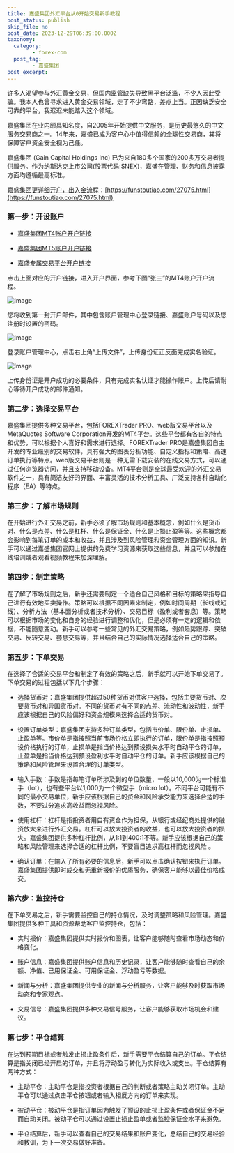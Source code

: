```yaml
---
title: 嘉盛集团外汇平台从0开始交易新手教程
post_status: publish
skip_file: no
post_date: 2023-12-29T06:39:00.000Z
taxonomy:
  category:
        - forex-com
  post_tag:
        - 嘉盛集团
post_excerpt: 
---
```

许多人渴望参与外汇黄金交易，但国内监管缺失导致黑平台泛滥，不少人因此受骗。我本人也曾寻求进入黄金交易领域，走了不少弯路，差点上当。正因缺乏安全可靠的平台，我迟迟未能踏入这个领域。

嘉盛集团在业内颇具知名度，自2005年开始提供中文服务，是历史最悠久的中文服务交易商之一。14年来，嘉盛已成为客户心中值得信赖的全球性交易商，其将保障客户资金安全视为己任。

嘉盛集团 (Gain Capital Holdings Inc) 已为来自180多个国家的200多万交易者提供服务。作为纳斯达克上市公司(股票代码:SNEX)，嘉盛在管理、财务和信息披露方面均遵循最高标准。

[嘉盛集团更详细开户，出入金流程](https://funstoutiao.com/27075.html)：[https://funstoutiao.com/27075.html](https://funstoutiao.com/27075.html)

### 第一步：开设账户

* [嘉盛集团MT4账户开户链接](https://s.ssgg.net/jsmt4)

* [嘉盛集团MT5账户开户链接](https://s.ssgg.net/jsmt5)

* [嘉盛专属交易平台开户链接](https://s.ssgg.net/js)

点击上面对应的开户链接，进入开户界面，参考下图“张三”的MT4账户开户流程。

![Image](https://prod-files-secure.s3.us-west-2.amazonaws.com/39ed1227-6d7d-4570-be36-9ccd4a2c4241/7a167aea-686b-400d-af59-4e18eb607a40/640.png?X-Amz-Algorithm=AWS4-HMAC-SHA256&X-Amz-Content-Sha256=UNSIGNED-PAYLOAD&X-Amz-Credential=ASIAZI2LB466SEYZKLXB%2F20250409%2Fus-west-2%2Fs3%2Faws4_request&X-Amz-Date=20250409T101311Z&X-Amz-Expires=3600&X-Amz-Security-Token=IQoJb3JpZ2luX2VjEBIaCXVzLXdlc3QtMiJHMEUCIQDACvrj%2F3KZ4MyPZLFZBFi5s35MIgeBci%2BjueXUxKMjTAIgNccdkuxI%2Fixi%2BR2I68oVVpZb8dW67ecPBs%2FrEO4yWckqiAQIi%2F%2F%2F%2F%2F%2F%2F%2F%2F%2F%2FARAAGgw2Mzc0MjMxODM4MDUiDGLSmH%2FQETtlLVzuEyrcAxI4bvkdAwRbak8fbOdkiCAjSJt9gwzOmi9BUTpLGjdS%2F1G16TRb7uaBIsGmUGNRxcsfC6T4JrMktBhCzTreniC6RhSnDehaUivA%2F4%2BQmjNCI6ku4rCjuH6iNnT9EJzDBGqAX6waj%2Bi4%2BH9bvQgk2BANcreC%2BC%2FTeEMLdPdZDpm7gcBxieCpZ8f7lvf00NZCvq2tw6ruhLAw3V9QhSKOeCakUNlum5wey6WzVJYb7kO8Q9G8ubdbPq5Ac2T1qxJ4uZsYjRXTnxukxOqxXs9L4J9ZJRTyoKoIaNtVtONXGez1XLC01G%2FrWpmnoAQ8pEJUn7uQjWrVEk%2BEdPqU7Nt9fgiUOVyTe4AqIDA0iKwk64gMXQ%2FIKasJHDh11yT%2Fy1%2FY1NuNBE5NMSd92xrVpt4n2SvM%2BK5wKgqHETxRyissSbwj54gA3qa9MWRB7z3I4eu6EKXgS9V6Git3JNHDh8DXxwb4f1MVReqiVjq1Uqbz6boujHQ5wxVJjwkZ5wrnO82%2FfNIiar8C1ky0XofCGvNTR%2Be8QETknjCc7Lmi6VkV3a3ao7cSMmknjzSphfxo7uXhfRmMgpZauxsMb17RU6sXwLE5lLgjIJ65IDlYs7aCQzSk6kKpc0TVwdLgBLlIMPn52L8GOqUBYoJ9iSsBRtifG9kTSaaPjKw9aJJfL%2BMFlrCjjTt8UH6pUCVIQYOdjg5m3g03wsxvHmg2qlLz2i9TabClfGWFkSFUhXEtQExPu6%2Bqm21lSB96DYBPX88hGh3rIyxzoM%2ByWJ8vDZaXudt4MuE8CK%2BzCTaOdyg1BXJzGhhAcY%2BcdocQj4fHStIiCeMHe6SDuksIW%2FllB1%2B1%2FJ2%2Bp3isT9UJWZqmA%2FKv&X-Amz-Signature=271464f8135eb8fece99b5c8c5306a0698bd5ccbf2063618d81599178501a18f&X-Amz-SignedHeaders=host&x-id=GetObject)

您将收到第一封开户邮件，其中包含账户管理中心登录链接、嘉盛账户号码以及您注册时设置的密码。

![Image](https://prod-files-secure.s3.us-west-2.amazonaws.com/39ed1227-6d7d-4570-be36-9ccd4a2c4241/eaa1c6b3-2877-4284-a0e1-530e222c27fb/image.png?X-Amz-Algorithm=AWS4-HMAC-SHA256&X-Amz-Content-Sha256=UNSIGNED-PAYLOAD&X-Amz-Credential=ASIAZI2LB466SEYZKLXB%2F20250409%2Fus-west-2%2Fs3%2Faws4_request&X-Amz-Date=20250409T101311Z&X-Amz-Expires=3600&X-Amz-Security-Token=IQoJb3JpZ2luX2VjEBIaCXVzLXdlc3QtMiJHMEUCIQDACvrj%2F3KZ4MyPZLFZBFi5s35MIgeBci%2BjueXUxKMjTAIgNccdkuxI%2Fixi%2BR2I68oVVpZb8dW67ecPBs%2FrEO4yWckqiAQIi%2F%2F%2F%2F%2F%2F%2F%2F%2F%2F%2FARAAGgw2Mzc0MjMxODM4MDUiDGLSmH%2FQETtlLVzuEyrcAxI4bvkdAwRbak8fbOdkiCAjSJt9gwzOmi9BUTpLGjdS%2F1G16TRb7uaBIsGmUGNRxcsfC6T4JrMktBhCzTreniC6RhSnDehaUivA%2F4%2BQmjNCI6ku4rCjuH6iNnT9EJzDBGqAX6waj%2Bi4%2BH9bvQgk2BANcreC%2BC%2FTeEMLdPdZDpm7gcBxieCpZ8f7lvf00NZCvq2tw6ruhLAw3V9QhSKOeCakUNlum5wey6WzVJYb7kO8Q9G8ubdbPq5Ac2T1qxJ4uZsYjRXTnxukxOqxXs9L4J9ZJRTyoKoIaNtVtONXGez1XLC01G%2FrWpmnoAQ8pEJUn7uQjWrVEk%2BEdPqU7Nt9fgiUOVyTe4AqIDA0iKwk64gMXQ%2FIKasJHDh11yT%2Fy1%2FY1NuNBE5NMSd92xrVpt4n2SvM%2BK5wKgqHETxRyissSbwj54gA3qa9MWRB7z3I4eu6EKXgS9V6Git3JNHDh8DXxwb4f1MVReqiVjq1Uqbz6boujHQ5wxVJjwkZ5wrnO82%2FfNIiar8C1ky0XofCGvNTR%2Be8QETknjCc7Lmi6VkV3a3ao7cSMmknjzSphfxo7uXhfRmMgpZauxsMb17RU6sXwLE5lLgjIJ65IDlYs7aCQzSk6kKpc0TVwdLgBLlIMPn52L8GOqUBYoJ9iSsBRtifG9kTSaaPjKw9aJJfL%2BMFlrCjjTt8UH6pUCVIQYOdjg5m3g03wsxvHmg2qlLz2i9TabClfGWFkSFUhXEtQExPu6%2Bqm21lSB96DYBPX88hGh3rIyxzoM%2ByWJ8vDZaXudt4MuE8CK%2BzCTaOdyg1BXJzGhhAcY%2BcdocQj4fHStIiCeMHe6SDuksIW%2FllB1%2B1%2FJ2%2Bp3isT9UJWZqmA%2FKv&X-Amz-Signature=522293597a779080819a2f9c321250f110b9b82af50faabfd9ee3d48b500bf53&X-Amz-SignedHeaders=host&x-id=GetObject)

登录账户管理中心，点击右上角“上传文件”，上传身份证正反面完成实名验证。

![Image](https://prod-files-secure.s3.us-west-2.amazonaws.com/39ed1227-6d7d-4570-be36-9ccd4a2c4241/54090639-09fc-46b4-a135-e0289f707147/image.png?X-Amz-Algorithm=AWS4-HMAC-SHA256&X-Amz-Content-Sha256=UNSIGNED-PAYLOAD&X-Amz-Credential=ASIAZI2LB466SEYZKLXB%2F20250409%2Fus-west-2%2Fs3%2Faws4_request&X-Amz-Date=20250409T101311Z&X-Amz-Expires=3600&X-Amz-Security-Token=IQoJb3JpZ2luX2VjEBIaCXVzLXdlc3QtMiJHMEUCIQDACvrj%2F3KZ4MyPZLFZBFi5s35MIgeBci%2BjueXUxKMjTAIgNccdkuxI%2Fixi%2BR2I68oVVpZb8dW67ecPBs%2FrEO4yWckqiAQIi%2F%2F%2F%2F%2F%2F%2F%2F%2F%2F%2FARAAGgw2Mzc0MjMxODM4MDUiDGLSmH%2FQETtlLVzuEyrcAxI4bvkdAwRbak8fbOdkiCAjSJt9gwzOmi9BUTpLGjdS%2F1G16TRb7uaBIsGmUGNRxcsfC6T4JrMktBhCzTreniC6RhSnDehaUivA%2F4%2BQmjNCI6ku4rCjuH6iNnT9EJzDBGqAX6waj%2Bi4%2BH9bvQgk2BANcreC%2BC%2FTeEMLdPdZDpm7gcBxieCpZ8f7lvf00NZCvq2tw6ruhLAw3V9QhSKOeCakUNlum5wey6WzVJYb7kO8Q9G8ubdbPq5Ac2T1qxJ4uZsYjRXTnxukxOqxXs9L4J9ZJRTyoKoIaNtVtONXGez1XLC01G%2FrWpmnoAQ8pEJUn7uQjWrVEk%2BEdPqU7Nt9fgiUOVyTe4AqIDA0iKwk64gMXQ%2FIKasJHDh11yT%2Fy1%2FY1NuNBE5NMSd92xrVpt4n2SvM%2BK5wKgqHETxRyissSbwj54gA3qa9MWRB7z3I4eu6EKXgS9V6Git3JNHDh8DXxwb4f1MVReqiVjq1Uqbz6boujHQ5wxVJjwkZ5wrnO82%2FfNIiar8C1ky0XofCGvNTR%2Be8QETknjCc7Lmi6VkV3a3ao7cSMmknjzSphfxo7uXhfRmMgpZauxsMb17RU6sXwLE5lLgjIJ65IDlYs7aCQzSk6kKpc0TVwdLgBLlIMPn52L8GOqUBYoJ9iSsBRtifG9kTSaaPjKw9aJJfL%2BMFlrCjjTt8UH6pUCVIQYOdjg5m3g03wsxvHmg2qlLz2i9TabClfGWFkSFUhXEtQExPu6%2Bqm21lSB96DYBPX88hGh3rIyxzoM%2ByWJ8vDZaXudt4MuE8CK%2BzCTaOdyg1BXJzGhhAcY%2BcdocQj4fHStIiCeMHe6SDuksIW%2FllB1%2B1%2FJ2%2Bp3isT9UJWZqmA%2FKv&X-Amz-Signature=3758477106867f7e254e27d11dff86035a434e505ff58c201a6bc7124511b3c7&X-Amz-SignedHeaders=host&x-id=GetObject)

上传身份证是开户成功的必要条件，只有完成实名认证才能操作账户。上传后请耐心等待开户成功的邮件通知。

### 第二步：选择交易平台

嘉盛集团提供多种交易平台，包括FOREXTrader PRO、web版交易平台以及MetaQuotes Software Corporation开发的MT4平台。这些平台都有各自的特点和优势，可以根据个人喜好和需求进行选择。FOREXTrader PRO是嘉盛集团自主开发的专业级别的交易软件，具有强大的图表分析功能、自定义指标和策略、高速订单执行等特点。web版交易平台则是一种无需下载安装的在线交易方式，可以通过任何浏览器访问，并且支持移动设备。MT4平台则是全球最受欢迎的外汇交易软件之一，具有简洁友好的界面、丰富灵活的技术分析工具、广泛支持各种自动化程序（EA）等特点。

### 第三步：了解市场规则

在开始进行外汇交易之前，新手必须了解市场规则和基本概念，例如什么是货币对、什么是点差、什么是杠杆、什么是保证金、什么是止损止盈等等。这些概念都会影响到每笔订单的成本和收益，并且涉及到风险管理和资金管理方面的知识。新手可以通过嘉盛集团官网上提供的免费学习资源来获取这些信息，并且可以参加在线培训或者观看视频教程来加深理解。

### 第四步：制定策略

在了解了市场规则之后，新手还需要制定一个适合自己风格和目标的策略来指导自己进行有效地买卖操作。策略可以根据不同因素来制定，例如时间周期（长线或短线）、分析方法（基本面分析或者技术分析）、交易目标（盈利或者套息）等。策略可以根据市场的变化和自身的经验进行调整和优化，但是必须有一定的逻辑和依据，不能随意变动。新手可以参考一些常见的外汇交易策略，例如趋势跟踪、突破交易、反转交易、套息交易等，并且结合自己的实际情况选择适合自己的策略。

### 第五步：下单交易

在选择了合适的交易平台和制定了有效的策略之后，新手就可以开始下单交易了。下单交易的过程包括以下几个步骤：

* 选择货币对：嘉盛集团提供超过50种货币对供客户选择，包括主要货币对、次要货币对和异国货币对。不同的货币对有不同的点差、流动性和波动性，新手应该根据自己的风险偏好和资金规模来选择合适的货币对。

* 设置订单类型：嘉盛集团支持多种订单类型，包括市价单、限价单、止损单、止盈单等。市价单是指按照当前市场价格立即执行的订单，限价单是指按照预设价格执行的订单，止损单是指当价格达到预设损失水平时自动平仓的订单，止盈单是指当价格达到预设盈利水平时自动平仓的订单。新手应该根据自己的策略和风险管理来设置合理的订单类型。

* 输入手数：手数是指每笔订单所涉及到的单位数量，一般以10,000为一个标准手（lot），也有些平台以1,000为一个微型手（micro lot）。不同平台可能有不同的最小交易单位，新手应该根据自己的资金和风险承受能力来选择合适的手数，不要过分追求高收益而忽视风险。

* 使用杠杆：杠杆是指投资者用自有资金作为担保，从银行或经纪商处提供的融资放大来进行外汇交易。杠杆可以放大投资者的收益，也可以放大投资者的损失。嘉盛集团提供多种杠杆比例，从1:1到400:1不等。新手应该根据自己的策略和风险管理来选择合适的杠杆比例，不要盲目追求高杠杆而忽视风险 。

* 确认订单：在输入了所有必要的信息后，新手可以点击确认按钮来执行订单。嘉盛集团提供即时成交和无重新报价的优质服务，确保客户能够以最佳价格成交。

### 第六步：监控持仓

在下单交易之后，新手需要监控自己的持仓情况，及时调整策略和风险管理。嘉盛集团提供多种工具和资源帮助客户监控持仓，包括：

* 实时报价：嘉盛集团提供实时报价和图表，让客户能够随时查看市场动态和价格变化。

* 账户信息：嘉盛集团提供账户信息和历史记录，让客户能够随时查看自己的余额、净值、已用保证金、可用保证金、浮动盈亏等数据。

* 新闻与分析：嘉盛集团提供专业的新闻与分析服务，让客户能够及时获取市场动态和专家观点。

* 交易信号：嘉盛集团提供多种交易信号服务，让客户能够获取市场机会和建议。

### 第七步：平仓结算

在达到预期目标或者触发止损止盈条件后，新手需要平仓结算自己的订单。平仓结算是指关闭已经开启的订单，并且将浮动盈亏转化为实际收入或支出。平仓结算有两种方式：

* 主动平仓：主动平仓是指投资者根据自己的判断或者策略主动关闭订单。主动平仓可以通过点击平仓按钮或者输入相反方向的订单来实现。

* 被动平仓：被动平仓是指订单因为触发了预设的止损止盈条件或者保证金不足而自动关闭。被动平仓可以通过设置止损止盈单或者监控保证金水平来避免。

* 平仓结算后，新手可以查看自己的交易结果和账户变化，总结自己的交易经验和教训，为下一次交易做好准备。